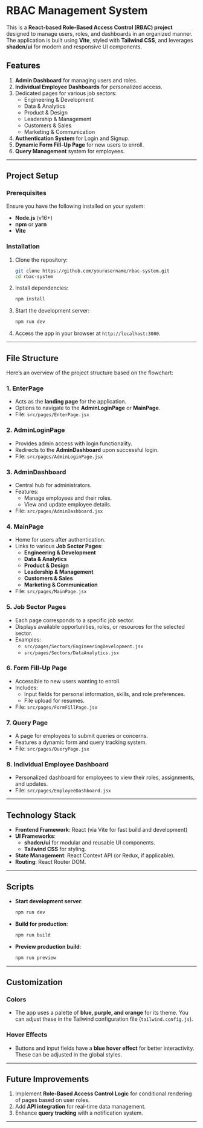 # RBAC Management System

This is a **React-based Role-Based Access Control (RBAC) project** designed to manage users, roles, and dashboards in an organized manner. The application is built using **Vite**, styled with **Tailwind CSS**, and leverages **shadcn/ui** for modern and responsive UI components.

## Features

1. **Admin Dashboard** for managing users and roles.
2. **Individual Employee Dashboards** for personalized access.
3. Dedicated pages for various job sectors:
   - Engineering & Development
   - Data & Analytics
   - Product & Design
   - Leadership & Management
   - Customers & Sales
   - Marketing & Communication
4. **Authentication System** for Login and Signup.
5. **Dynamic Form Fill-Up Page** for new users to enroll.
6. **Query Management** system for employees.

---

## Project Setup

### Prerequisites

Ensure you have the following installed on your system:

- **Node.js** (v16+)
- **npm** or **yarn**
- **Vite**

### Installation

1. Clone the repository:
   ```bash
   git clone https://github.com/yourusername/rbac-system.git
   cd rbac-system
   ```

2. Install dependencies:
   ```bash
   npm install
   ```

3. Start the development server:
   ```bash
   npm run dev
   ```

4. Access the app in your browser at `http://localhost:3000`.

---

## File Structure



Here’s an overview of the project structure based on the flowchart:

### 1. **EnterPage**
   - Acts as the **landing page** for the application.
   - Options to navigate to the **AdminLoginPage** or **MainPage**.
   - File: `src/pages/EnterPage.jsx`

### 2. **AdminLoginPage**
   - Provides admin access with login functionality.
   - Redirects to the **AdminDashboard** upon successful login.
   - File: `src/pages/AdminLoginPage.jsx`

### 3. **AdminDashboard**
   - Central hub for administrators.
   - Features:
     - Manage employees and their roles.
     - View and update employee details.
   - File: `src/pages/AdminDashboard.jsx`

### 4. **MainPage**
   - Home for users after authentication.
   - Links to various **Job Sector Pages**:
     - **Engineering & Development**
     - **Data & Analytics**
     - **Product & Design**
     - **Leadership & Management**
     - **Customers & Sales**
     - **Marketing & Communication**
   - File: `src/pages/MainPage.jsx`

### 5. **Job Sector Pages**
   - Each page corresponds to a specific job sector.
   - Displays available opportunities, roles, or resources for the selected sector.
   - Examples:
     - `src/pages/Sectors/EngineeringDevelopment.jsx`
     - `src/pages/Sectors/DataAnalytics.jsx`

### 6. **Form Fill-Up Page**
   - Accessible to new users wanting to enroll.
   - Includes:
     - Input fields for personal information, skills, and role preferences.
     - File upload for resumes.
   - File: `src/pages/FormFillPage.jsx`

### 7. **Query Page**
   - A page for employees to submit queries or concerns.
   - Features a dynamic form and query tracking system.
   - File: `src/pages/QueryPage.jsx`

### 8. **Individual Employee Dashboard**
   - Personalized dashboard for employees to view their roles, assignments, and updates.
   - File: `src/pages/EmployeeDashboard.jsx`

---

## Technology Stack

- **Frontend Framework**: React (via Vite for fast build and development)
- **UI Frameworks**:
  - **shadcn/ui** for modular and reusable UI components.
  - **Tailwind CSS** for styling.
- **State Management**: React Context API (or Redux, if applicable).
- **Routing**: React Router DOM.

---

## Scripts

- **Start development server**:
  ```bash
  npm run dev
  ```
- **Build for production**:
  ```bash
  npm run build
  ```
- **Preview production build**:
  ```bash
  npm run preview
  ```

---

## Customization

### Colors
- The app uses a palette of **blue, purple, and orange** for its theme. You can adjust these in the Tailwind configuration file (`tailwind.config.js`).

### Hover Effects
- Buttons and input fields have a **blue hover effect** for better interactivity. These can be adjusted in the global styles.

---

## Future Improvements

1. Implement **Role-Based Access Control Logic** for conditional rendering of pages based on user roles.
2. Add **API integration** for real-time data management.
3. Enhance **query tracking** with a notification system.

---

